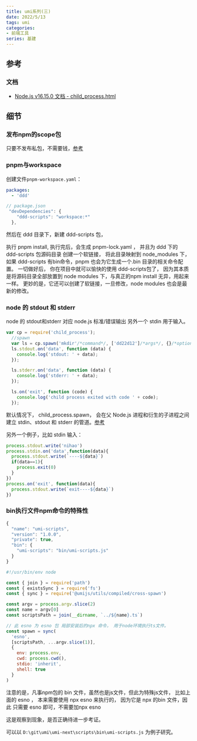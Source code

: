 ```yaml
---
title: umi系列(三)
date: 2022/5/13
tags: umi
categories: 
- 前端工具
series: 基建
---
```




## 参考

### 文档

- [Node.js v16.15.0 文档  -  child_process.html](http://nodejs.cn/api-v16/child_process.html)

## 细节

### 发布npm的scope包
只要不发布私包，不需要钱，[参考](http://www.javashuo.com/article/p-dcxlagwa-gp.html)


### pnpm与workspace
创建文件`pnpm-workspace.yaml`：
```yaml
packages:
  - 'ddd'

```

```js
// package.json
 "devDependencies": {
    "ddd-scripts": "workspace:*"
  },
```
然后在 ddd 目录下，新建 ddd-scripts 包，

执行 pnpm install,
执行完后，会生成 pnpm-lock.yaml ，
并且为 ddd 下的  ddd-scripts 包源码目录 创建一个软链接，
将此目录映射到 node_modules 下，
如果 ddd-scripts 有bin命令，pnpm 也会为它生成一个.bin 目录的相关命令配置。
一切做好后， 你在项目中就可以愉快的使用 ddd-scripts包了，
因为其本质是将源码目录全部放置到 node modules 下，与真正的npm install 无异，用起来一样。
更妙的是，它还可以创建了软链接，一旦修改，node modules 也会是最新的修改。


### node 的 stdout 和 stderr
node 的 stdout和stderr 对应 node.js 标准/错误输出
另外一个 stdin 用于输入。
```js
var cp = require('child_process');
  //spawn
  var ls = cp.spawn('mkdir'/*command*/, ['dd22d12']/*args*/, {}/*options, [optional]*/);
  ls.stdout.on('data', function (data) {
    console.log('stdout: ' + data);
  });

  ls.stderr.on('data', function (data) {
    console.log('stderr: ' + data);
  });

  ls.on('exit', function (code) {
    console.log('child process exited with code ' + code);
  });
```
默认情况下， child_process.spawn， 会在父 Node.js 进程和衍生的子进程之间建立 stdin、stdout 和 stderr 的管道。[参考](http://nodejs.cn/api-v16/child_process.html#child_processspawncommand-args-options)


另外一个例子，比如 stdin 输入：
```js
process.stdout.write('nihao')
process.stdin.on('data',function(data){
  process.stdout.write(`----${data}`)
  if(data==1){
    process.exit(0)
  }
})
process.on('exit', function(data){
  process.stdout.write(`exit----${data}`)
})

```

### bin执行文件npm命令的特殊性
```js
{
  "name": "umi-scripts",
  "version": "1.0.0",
  "private": true,
  "bin": {
    "umi-scripts": "bin/umi-scripts.js"
  }
}

```

```js
#!/usr/bin/env node

const { join } = require('path')
const { existsSync } = require('fs')
const { sync } = require('@umijs/utils/compiled/cross-spawn')

const argv = process.argv.slice(2)
const name = argv[0]
const scriptsPath = join(__dirname, `../${name}.ts`)

// 此 esno 为 esno 包 局部安装后的npx 命令， 用于node环境执行ts文件。
const spawn = sync(
  'esno',
  [scriptsPath, ...argv.slice(1)],
  {
    env: process.env,
    cwd: process.cwd(),
    stdio: 'inherit',
    shell: true
  }
)

```

注意的是，凡事npm包的 bin 文件，虽然也是js文件，但此为特殊js文件，
比如上面的 esno ， 本来需要使用 npx esno 来执行的，
因为它是 npx 的bin 文件，因此 只需要 esno 即可，不需要加npx esno

这是观察到现象，是否正确待进一步考证。

可以以 `D:\git\umi\umi-next\scripts\bin\umi-scripts.js` 为例子研究。

